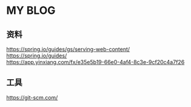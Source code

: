 # MY BLOG  

## 资料  
https://spring.io/guides/gs/serving-web-content/  
https://spring.io/guides/  
https://app.yinxiang.com/fx/e35e5b19-66e0-4af4-8c3e-9cf20c4a7f26  
   
## 工具  
https://git-scm.com/  

